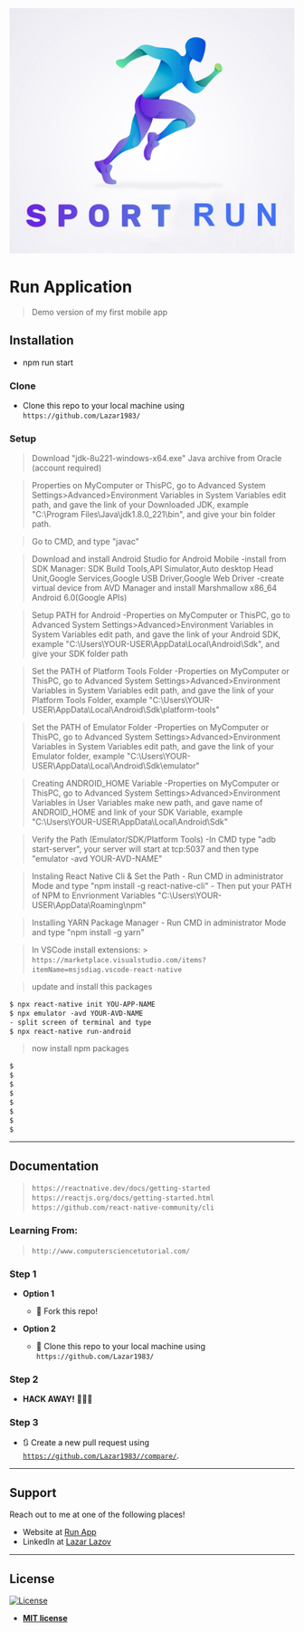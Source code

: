 <a><img src="./public/run-logo.jpg" title="icon" alt="icon"></a>

# Run Application

> Demo version of my first mobile app

> 

> 

## Installation

- npm run start

### Clone

- Clone this repo to your local machine using `https://github.com/Lazar1983/`


### Setup

> Download "jdk-8u221-windows-x64.exe" Java archive from Oracle (account required)

> Properties on MyComputer or ThisPC, go to Advanced System Settings>Advanced>Environment Variables in System Variables edit path, and gave the link of your Downloaded JDK, example "C:\Program Files\Java\jdk1.8.0_221\bin", and give your bin folder path.

> Go to CMD, and type "javac"

> Download and install Android Studio for Android Mobile
    -install from SDK Manager: SDK Build Tools,API Simulator,Auto desktop Head Unit,Google Services,Google USB Driver,Google Web Driver
    -create virtual device from AVD Manager and install Marshmallow x86_64 Android 6.0(Google APIs)

> Setup PATH for Android
    -Properties on MyComputer or ThisPC, go to Advanced System Settings>Advanced>Environment Variables in System Variables edit path, and gave the link of your Android SDK, example "C:\Users\YOUR-USER\AppData\Local\Android\Sdk", and give your SDK folder path 

> Set the PATH of Platform Tools Folder
    -Properties on MyComputer or ThisPC, go to Advanced System Settings>Advanced>Environment Variables in System Variables edit path, and gave the link of your Platform Tools Folder, example "C:\Users\YOUR-USER\AppData\Local\Android\Sdk\platform-tools"

> Set the PATH of Emulator Folder
    -Properties on MyComputer or ThisPC, go to Advanced System Settings>Advanced>Environment Variables in System Variables edit path, and gave the link of your Emulator folder, example "C:\Users\YOUR-USER\AppData\Local\Android\Sdk\emulator"

> Creating ANDROID_HOME Variable
    -Properties on MyComputer or ThisPC, go to Advanced System Settings>Advanced>Environment Variables in User Variables make new path, and gave name of ANDROID_HOME and link of your SDK Variable, example "C:\Users\YOUR-USER\AppData\Local\Android\Sdk"

> Verify the Path (Emulator/SDK/Platform Tools)
    -In CMD type "adb start-server", your server will start at tcp:5037 and then type "emulator -avd YOUR-AVD-NAME"

> Instaling React Native Cli & Set the Path
    - Run CMD in administrator Mode and type "npm install -g react-native-cli"
    - Then put your PATH of NPM to Envrionment Variables "C:\Users\YOUR-USER\AppData\Roaming\npm"

> Installing YARN Package Manager
    - Run CMD in administrator Mode and type "npm install -g yarn"

> In VSCode install extensions: 
    > `https://marketplace.visualstudio.com/items?itemName=msjsdiag.vscode-react-native`

> update and install this packages

```shell
$ npx react-native init YOU-APP-NAME
$ npx emulator -avd YOUR-AVD-NAME
- split screen of terminal and type
$ npx react-native run-android

```

> now install npm packages

```shell
$ 
$ 
$ 
$ 
$ 
$ 
$ 
$ 
```

---


## Documentation

> `https://reactnative.dev/docs/getting-started`
> `https://reactjs.org/docs/getting-started.html`
> `https://github.com/react-native-community/cli`
> 
> 


### Learning From:

> `http://www.computersciencetutorial.com/`

### Step 1

- **Option 1**
    - 🍴 Fork this repo!

- **Option 2**
    - 👯 Clone this repo to your local machine using `https://github.com/Lazar1983/`

### Step 2

- **HACK AWAY!** 🔨🔨🔨

### Step 3

- 🔃 Create a new pull request using <a href="https://github.com/Lazar1983//compare/" target="_blank">`https://github.com/Lazar1983//compare/`</a>.

---

## Support

Reach out to me at one of the following places!

- Website at <a href="" target="_blank">Run App</a>
- LinkedIn at <a href="https://www.linkedin.com/in/lazar1983/" target="_blank">Lazar Lazov</a>

---

## License

[![License](http://img.shields.io/:license-mit-blue.svg?style=flat-square)](http://badges.mit-license.org)

- **[MIT license](http://opensource.org/licenses/mit-license.php)**